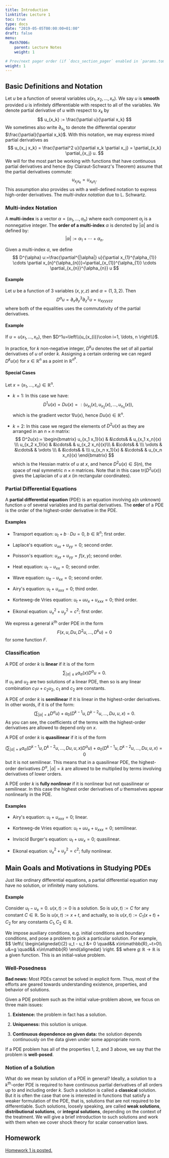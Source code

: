 ```yaml
---
title: Introduction
linktitle: Lecture 1
toc: true
type: docs
date: "2019-05-05T00:00:00+01:00"
draft: false
menu:
  Math7006:
    parent: Lecture Notes
    weight: 1

# Prev/next pager order (if `docs_section_pager` enabled in `params.toml`)
weight: 1
---
```

## Basic Definitions and Notation

Let $u$ be a function of several variables $u(x_1,x_2,\ldots,x_n)$. We say $u$ is **smooth** provided $u$ is infinitely differentiable with respect to all of the variables. We denote partial derivative of $u$ with respect to $x_k$ by
$$
u_{x_k} := \frac{\partial u}{\partial x_k}
$$
We sometimes also write $\partial_{x_k}$ to denote the differential operator $\frac{\partial}{\partial x_k}$. With this notation, we may express mixed partial derivatives as
$$
u_{x_j x_k} = \frac{\partial^2 u}{\partial x_k \partial x_j} = \partial_{x_k} \partial_{x_j} u.
$$
We will for the most part be working with functions that have continuous partial derivatives and hence (by Clairaut-Schwarz's Theorem) assume that the partial derivatives commute:
$$
u_{x_j x_k}=u_{x_k x_j}.
$$
This assumption also provides us with a well-defined notation to express high-order derivatives. The _multi-index notation_ due to L. Schwartz.

### Multi-index Notation
A **multi-index** is a vector $\alpha=(\alpha_1,\ldots, \alpha_n)$ where each component $\alpha_j$ is a nonnegative integer. The **order of a multi-index** $\alpha$ is denoted by $|\alpha|$ and is defined by:
$$
|\alpha|:= \alpha_1 + \cdots + \alpha_n.
$$

Given a multi-index $\alpha$, we define
$$
D^{\alpha} u:=\frac{\partial^{|\alpha|} u}{\partial x_{1}^{\alpha_{1}} \cdots \partial x_{n}^{\alpha_{n}}}=\partial_{x_{1}}^{\alpha_{1}} \cdots \partial_{x_{n}}^{\alpha_{n}} u
$$

#### Example
Let $u$ be a function of 3 variables $(x,y,z)$ and $\alpha=(1,3,2)$. Then
$$
D^{\alpha} u= \partial_{x}\partial_{y}^3\partial_{z}^2 u = u_{xyyyzz}
$$
where both of the equalities uses the commutativity of the partial derivatives.

#### Example
If $u=u\left(x_{1}, \ldots, x_{n}\right)$, then $D^1u=\left\\{u_{x_{i}}\colon i=1, \ldots, n \right\\}$.

In practice, for $k$ non-negative integer, $D^k u$ denotes the set of all partial derivatives of $u$ of order $k$. Assigning a certain ordering we can regard $D^k u(x)$ for $x\in\mathbb{R}^n$ as a point in $\mathbb{R}^{n^k}$.

#### Special Cases
Let $x=(x_1,\ldots,x_n)\in\mathbb{R}^n$.
* $k=1$: In this case we have:
$$
D^1 u(x)=D u(x) =:(u_{x_1}(x),u_{x_2}(x),\ldots,u_{x_n}(x)),
$$
which is the gradient vector $\nabla u(x)$, hence $Du(x)\in\mathbb{R}^n$.

* $k=2$: In this case we regard the elements of $D^2u(x)$ as they are arranged in an $n\times n$ matrix:
$$
D^2u(x):=
\begin{bmatrix}
u_{x_1 x_1}(x) & &\cdots& & u_{x_1 x_n}(x) \\\ u_{x_2 x_1}(x) & &\cdots& & u_{x_2 x_n}(x)\\\ & &\cdots& & \\\ \vdots & &\cdots& & \vdots \\\ & &\cdots& & \\\ u_{x_n x_1}(x) & &\cdots& & u_{x_n x_n}(x)
\end{bmatrix}
$$
which is the Hessian matrix of $u$ at $x$, and hence $D^2u(x)\in S(n)$, the space of real symmetric $n\times n$ matrices. Note that in this case $\mathrm{tr}(D^2u(x))$ gives the Laplacian of $u$ at $x$ (in rectangular coordinates).

### Partial Differential Equations

A **partial differential equation** (PDE) is an equation involving a(n unknown) function $u$ of several variables and its partial derivatives. The **order** of a PDE is the order of the highest-order derivative in the PDE.

#### Examples

* Transport equation: $u_t + b\cdot Du = 0$, $b\in\mathbb{R}^n$; first order.

* Laplace's equation: $u_{xx}+ u_{yy} =0$; second order.

* Poisson's equation: $u_{xx}+ u_{yy} =f(x,y)$; second order.

* Heat equation: $u_t - u_{xx} =0$; second order.

* Wave equation: $u_{tt} - u_{xx} =0$; second order.

* Airy's equation: $u_t + u_{xxx} = 0$; third order.

* Korteweg-de Vries equation: $u_t + u u_x + u_{xxx} = 0$; third order.

* Eikonal equation: $u_x^2 +u_y^2 = c^2$; first order.

We express a general $k^{\text{th}}$ order PDE in the form
$$
F(x, u, Du, D^2 u, \ldots, D^k u)=0
$$
for some function $F$.

### Classification

A PDE of order $k$ is **linear** if it is of the form
$$
\sum_{|\alpha|\leq k} a_{\alpha}(x)D^{\alpha} u = 0.
$$
If $u_1$ and $u_2$ are two solutions of a linear PDE, then so is any linear combination $c_1 u + c_2 u_2$, $c_1$ and $c_2$ are constants.

A PDE of order $k$ is **semilinear** if it is linear in the highest-order derivatives. In other words, if it is of the form:
$$
\left(\sum_{|\alpha|=k} D^{\alpha} u \right) + a_0 \left(D^{k-1}u, D^{k-2}u,\ldots, Du, u, x \right)=0.
$$
As you can see, the coefficients of the terms with the highest-order derivatives are allowed to depend only on $x$.

A PDE of order $k$ is **quasilinear** if it is of the form

$$
\left(\sum_{|\alpha|=k} a_{\alpha}(D^{k-1}u,D^{k-2}u,\ldots, Du,u,x)D^{\alpha} u \right) + a_0 \left(D^{k-1}u, D^{k-2}u,\ldots, Du, u, x \right)=0
$$
but it is not semilinear. This means that in a quasilinear PDE, the highest-order derivatives $D^\alpha$, $|\alpha|=k$ are allowed to be multiplied by terms involving derivatives of lower orders.

A PDE order $k$ is **fully nonlinear** if it is nonlinear but not quasilinear or semilinear. In this case the highest order derivatives of $u$ themselves appear nonlinearly in the PDE.

#### Examples

* Airy's equation: $u_t + u_{xxx} = 0$; linear.

* Korteweg-de Vries equation: $u_t + u u_x + u_{xxx} = 0$; semilinear.

* Inviscid Burger's equation: $u_t + uu_x=0$; quasilinear.

* Eikonal equation: $u_x^2 +u_y^2 = c^2$; fully nonlinear.

## Main Goals and Motivations in Studying PDEs

Just like ordinary differential equations, a partial differential equation may have no solution, or infinitely many solutions.

#### Example
Consider $u_t - u_x =0$. $u(x,t):=0$ is a solution. So is $u(x,t):=C$ for any constant $C\in \mathbb{R}$. So is $u(x,t):= x+t$, and actually, so is $u(x,t):= C_1(x+t)+C_2$ for any constants $C_1,C_2\in\mathbb{R}$.

We impose auxiliary conditions, e.g. initial conditions and boundary conditions, and pose a problem to pick a particular solution. For example,
$$
\left\\{
  \begin{alignedat}{2}
    u_t - u_t &= 0 \quad&& x\in\mathbb{R},~t>0\\\ u&=g \quad&& x\in\mathbb{R}
  \end{alignedat}
\right.
$$
where $g\colon \mathbb{R}\to \mathbb{R}$ is a given function. This is an initial-value problem.

### Well-Posedness

**Bad news:** Most PDEs cannot be solved in explicit form. Thus, most of the efforts are geared towards understanding existence, properties, and behavior of solutions.

Given a PDE problem such as the initial value-problem above, we focus on three main issues:

1. __Existence:__ the problem in fact has a solution.

2. __Uniqueness:__ this solution is unique.

3. __Continuous dependence on given data:__ the solution depends continuously on the data given under some appropriate norm.

If a PDE problem has all of the properties 1, 2, and 3 above, we say that the problem is **well-posed**.

### Notion of a Solution

What do we mean by solution of a PDE in general? Ideally, a solution to a $k^{\text{th}}$-order PDE is required to have continuous partial derivatives of all orders up to and including order $k$. Such a solution is called a **classical** solution. But it is often the case that one is interested in functions that satisfy a weaker formulation of the PDE, that is, solutions that are not required to be differentiable. Such solutions, loosely speaking, are called **weak solutions**, **distributional solutions**, or **integral solutions**, depending on the context of the treatment. We will give a brief introduction to such solutions and work with them when we cover shock theory for scalar conservation laws.




## Homework
[Homework 1 is posted.](https://www.dropbox.com/s/8qq67sf0l4jyuef/Math-7006-Sp20-HW1.pdf?dl=0)
